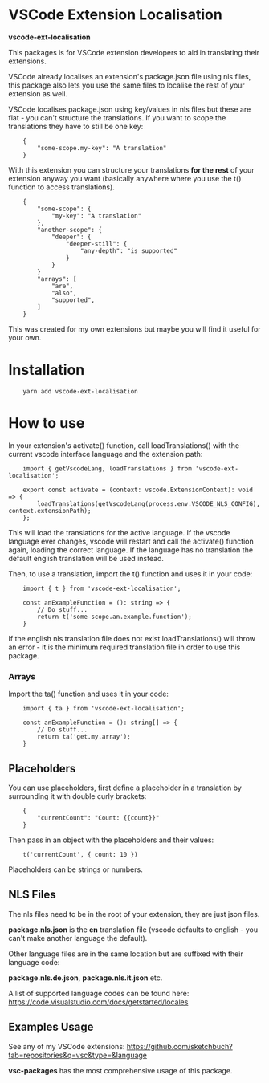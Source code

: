 # VSCode Extension Localisation

**vscode-ext-localisation**

This packages is for VSCode extension developers to aid in translating their extensions.

VSCode already localises an extension's package.json file using nls files, this package also lets you use the same files to localise the rest of your extension as well.

VSCode localises package.json using key/values in nls files but these are flat - you can't structure the translations. If you want to scope the translations they have to still be one key:

```
    {
        "some-scope.my-key": "A translation"
    }
```

With this extension you can structure your translations **for the rest** of your extension anyway you want (basically anywhere where you use the t() function to access translations).

```
    {
        "some-scope": {
            "my-key": "A translation"
        },
        "another-scope": {
            "deeper": {
                "deeper-still": {
                    "any-depth": "is supported"
                }
            }
        }
        "arrays": [
            "are",
            "also",
            "supported",
        ]
    }
```

This was created for my own extensions but maybe you will find it useful for your own.

# Installation

```
    yarn add vscode-ext-localisation
```

# How to use

In your extension's activate() function, call loadTranslations() with the current vscode interface language and the extension path:

```
    import { getVscodeLang, loadTranslations } from 'vscode-ext-localisation';

    export const activate = (context: vscode.ExtensionContext): void => {
        loadTranslations(getVscodeLang(process.env.VSCODE_NLS_CONFIG), context.extensionPath);
    };
```

This will load the translations for the active language. If the vscode language ever changes, vscode will restart and call the activate() function again, loading the correct language. If the language has no translation the default english translation will be used instead.

Then, to use a translation, import the t() function and uses it in your code:

```
    import { t } from 'vscode-ext-localisation';

    const anExampleFunction = (): string => {
        // Do stuff...
        return t('some-scope.an.example.function');
    }
```

If the english nls translation file does not exist loadTranslations() will throw an error - it is the minimum required translation file in order to use this package.

### Arrays

Import the ta() function and uses it in your code:

```
    import { ta } from 'vscode-ext-localisation';

    const anExampleFunction = (): string[] => {
        // Do stuff...
        return ta('get.my.array');
    }
```

## Placeholders

You can use placeholders, first define a placeholder in a translation by surrounding it with double curly brackets:

```
    {
        "currentCount": "Count: {{count}}"
    }
```

Then pass in an object with the placeholders and their values:

```
    t('currentCount', { count: 10 })
```

Placeholders can be strings or numbers.

## NLS Files

The nls files need to be in the root of your extension, they are just json files.

**package.nls.json** is the **en** translation file (vscode defaults to english - you can't make another language the default).

Other language files are in the same location but are suffixed with their language code:

**package.nls.de.json**, **package.nls.it.json** etc.

A list of supported language codes can be found here: https://code.visualstudio.com/docs/getstarted/locales

## Examples Usage

See any of my VSCode extensions: https://github.com/sketchbuch?tab=repositories&q=vsc&type=&language

**vsc-packages** has the most comprehensive usage of this package.

